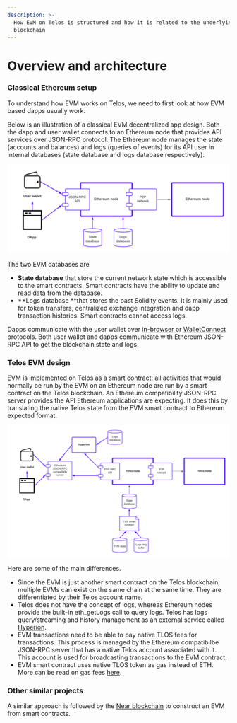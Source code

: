 ```yaml
---
description: >-
  How EVM on Telos is structured and how it is related to the underlying Telos
  blockchain
---
```


# Overview and architecture

### Classical Ethereum setup

To understand how EVM works on Telos, we need to first look at how EVM based dapps usually work.

Below is an illustration of a classical EVM decentralized app design. Both the dapp and user wallet connects to an Ethereum node that provides API services over JSON-RPC protocol. The Ethereum node manages the state (accounts and balances) and logs (queries of events) for its API user in internal databases (state database and logs database respectively).

![Classical EVM dapp design](../../.gitbook/assets/Telos.png)

The two EVM databases are

* **State database** that store the current network state which is accessible to the smart contracts. Smart contracts have the ability to update and read data from the database.
* **Logs database **that stores the past Solidity events. It is mainly used for token transfers, centralized exchange integration and dapp transaction histories. Smart contracts cannot access logs.

Dapps communicate with the user wallet over [in-browser ](https://docs.metamask.io/guide/ethereum-provider.html)or [WalletConnect](https://walletconnect.org) protocols. Both user wallet and dapps communicate with Ethereum JSON-RPC API to get the blockchain state and logs.

### Telos EVM design

EVM is implemented on Telos as a smart contract: all activities that would normally be run by the EVM on an Ethereum node are run by a smart contract on the Telos blockchain. An Ethereum compatibility JSON-RPC server provides the API Ethereum applications are expecting. It does this by translating the native Telos state from the EVM smart contract to Ethereum expected format.

![Telos EVM dapp design](<../../.gitbook/assets/Telos - Telos EVM design.png>)

Here are some of the main differences.

* Since the EVM is just another smart contract on the Telos blockchain, multiple EVMs can exist on the same chain at the same time. They are differentiated by their Telos account name.&#x20;
* Telos does not have the concept of logs, whereas Ethereum nodes provide the built-in eth\_getLogs call to query logs. Telos has logs query/streaming and history management as an external service called [Hyperion](https://eosrio.io/hyperion/).
* EVM transactions need to be able to pay native TLOS fees for transactions. This process is managed by the Ethereum compatibilbe JSON-RPC server that has a native Telos account associated with it. This account is used for broadcasting transactions to the EVM contract. &#x20;
* EVM smart contract uses native TLOS token as gas instead of ETH. More can be read on gas fees [here](gas-fees.md).

### Other similar projects

A similar approach is followed by the [Near blockchain](https://github.com/aurora-is-near/aurora-engine) to construct an EVM from smart contracts.
